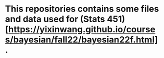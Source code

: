 # This repositories contains some files and data used for (Stats 451)[https://yixinwang.github.io/courses/bayesian/fall22/bayesian22f.html].
